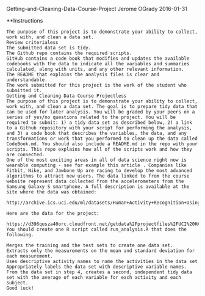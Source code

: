 Getting-and-Cleaning-Data-Course-Project
Jerome OGrady 2016-01-31

**Instructions

	The purpose of this project is to demonstrate your ability to collect, work with, and clean a data set.
	Review criterialess 
	The submitted data set is tidy.
	The Github repo contains the required scripts.
	GitHub contains a code book that modifies and updates the available codebooks with the data to indicate all the variables and summaries calculated, along with units, and any other relevant information.
	The README that explains the analysis files is clear and understandable.
	The work submitted for this project is the work of the student who submitted it.
	Getting and Cleaning Data Course Projectless 
	The purpose of this project is to demonstrate your ability to collect, work with, and clean a data set. The goal is to prepare tidy data that can be used for later analysis. You will be graded by your peers on a series of yes/no questions related to the project. You will be required to submit: 1) a tidy data set as described below, 2) a link to a Github repository with your script for performing the analysis, and 3) a code book that describes the variables, the data, and any transformations or work that you performed to clean up the data called CodeBook.md. You should also include a README.md in the repo with your scripts. This repo explains how all of the scripts work and how they are connected.
	One of the most exciting areas in all of data science right now is wearable computing - see for example this article . Companies like Fitbit, Nike, and Jawbone Up are racing to develop the most advanced algorithms to attract new users. The data linked to from the course website represent data collected from the accelerometers from the Samsung Galaxy S smartphone. A full description is available at the site where the data was obtained:

	http://archive.ics.uci.edu/ml/datasets/Human+Activity+Recognition+Using+Smartphones

	Here are the data for the project:
	
	https://d396qusza40orc.cloudfront.net/getdata%2Fprojectfiles%2FUCI%20HAR%20Dataset.zip
	You should create one R script called run_analysis.R that does the following.

	Merges the training and the test sets to create one data set.
	Extracts only the measurements on the mean and standard deviation for each measurement.
	Uses descriptive activity names to name the activities in the data set
	Appropriately labels the data set with descriptive variable names.
	From the data set in step 4, creates a second, independent tidy data set with the average of each variable for each activity and each subject.
	Good luck!


